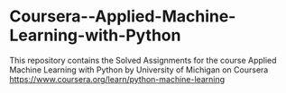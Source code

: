 # Coursera--Applied-Machine-Learning-with-Python
This repository contains the Solved Assignments for the course Applied Machine Learning with Python by University of Michigan on Coursera https://www.coursera.org/learn/python-machine-learning
